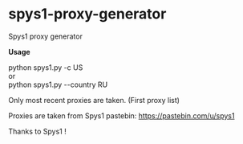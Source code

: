 # spys1-proxy-generator
Spys1 proxy generator

<b>Usage</b>

python spys1.py -c US <br>
or <br>
python spys1.py --country RU


Only most recent proxies are taken. (First proxy list)


Proxies are taken from Spys1 pastebin: https://pastebin.com/u/spys1

Thanks to Spys1 ! 
